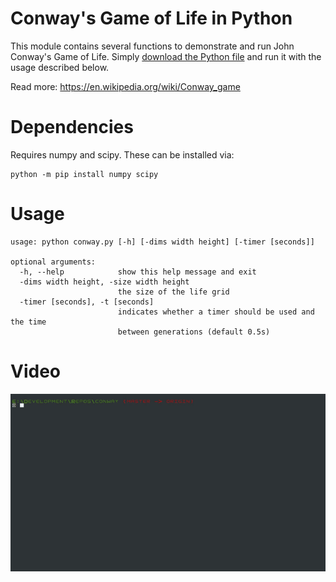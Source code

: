 # Conway's Game of Life in Python

This module contains several functions to demonstrate and run John Conway's Game
of Life. Simply [download the Python file](https://raw.githubusercontent.com/astewartau/conway/master/conway.py)
and run it with the usage described below.

Read more: https://en.wikipedia.org/wiki/Conway_game

# Dependencies
Requires numpy and scipy. These can be installed via:

    python -m pip install numpy scipy

# Usage
    usage: python conway.py [-h] [-dims width height] [-timer [seconds]]

    optional arguments:
      -h, --help            show this help message and exit
      -dims width height, -size width height
                            the size of the life grid
      -timer [seconds], -t [seconds]
                            indicates whether a timer should be used and the time
                            between generations (default 0.5s)
                            
# Video
![Video](https://raw.githubusercontent.com/astewartau/conway/master/output.gif)
